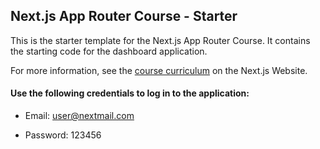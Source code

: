 ## Next.js App Router Course - Starter

This is the starter template for the Next.js App Router Course. It contains the starting code for the dashboard application.

For more information, see the [course curriculum](https://nextjs.org/learn) on the Next.js Website.

#### Use the following credentials to log in to the application:

- Email: user@nextmail.com

- Password: 123456